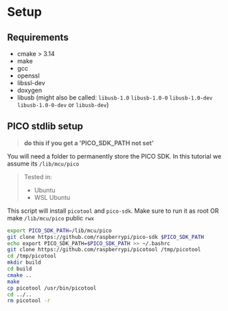 # Setup
## Requirements

* cmake > 3.14
* make
* gcc
* openssl
* libssl-dev
* doxygen
* libusb  (might also be called: `libusb-1.0` `libusb-1.0-0` `libusb-1.0-dev` `libusb-1.0-0-dev` or `libusb-dev`)

## PICO stdlib setup 
> **do this if you get a 'PICO_SDK_PATH not set'**

You will need a folder to permanently store the PICO SDK. In this tutorial we assume its `/lib/mcu/pico`

> Tested in:
> * Ubuntu
> * WSL Ubuntu


This script will install `picotool` and `pico-sdk`. Make sure to run it as root OR make `/lib/mcu/pico` public `rwx`
```bash
export PICO_SDK_PATH=/lib/mcu/pico
git clone https://github.com/raspberrypi/pico-sdk $PICO_SDK_PATH
echo export PICO_SDK_PATH=$PICO_SDK_PATH >> ~/.bashrc
git clone https://github.com/raspberrypi/picotool /tmp/picotool
cd /tmp/picotool
mkdir build
cd build
cmake ..
make
cp picotool /usr/bin/picotool
cd ../..
rm picotool -r
```